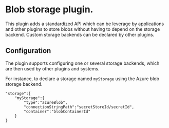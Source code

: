 # Blob storage plugin.

This plugin adds a standardized API which can be leverage by applications and other plugins to store blobs without having to depend on the storage backend. Custom storage backends can be declared by other plugins.



## Configuration

The plugin supports configuring one or several storage backends, which are then used by other plugins and systems.

For instance, to declare a storage named `myStorage` using the Azure blob storage backend.

    "storage":{
        "myStorage":{
            "type":"azureBlob",
            "connectionStringPath":"secretStoreId/secretId",
            "container":"blobContainerId"
        }
    }